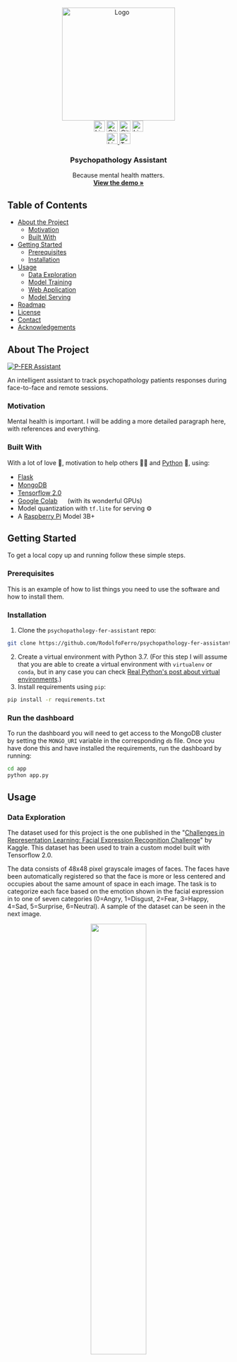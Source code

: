 <!--
*** Thanks for checking out this README Template. If you have a suggestion that would
*** make this better, please fork the psychopathology-fer-assistant and create a pull request or simply open
*** an issue with the tag "enhancement".
*** Thanks again! Now go create something AMAZING! :D
***
***
***
*** To avoid retyping too much info. Do a search and replace for the following:
*** RodolfoFerro, psychopathology-fer-assistant, twitter_handle, rodolfoferroperez@gmail.com
-->


<!-- PROJECT LOGO -->
<br />
<p align="center">
  <a href="https://github.com/RodolfoFerro/psychopathology-fer-assistant">
    <img src="assets/logo.png" alt="Logo" width="256">
  </a>
  <br />

  <!-- Badges -->
  <img src="https://img.shields.io/github/languages/top/RodolfoFerro/psychopathology-fer-assistant?style=for-the-badge" alt="License" height="25">
  <img src="https://img.shields.io/github/repo-size/RodolfoFerro/psychopathology-fer-assistant?style=for-the-badge" alt="GitHub repo size" height="25">
  <img src="https://img.shields.io/github/last-commit/RodolfoFerro/psychopathology-fer-assistant?style=for-the-badge" alt="GitHub last commit" height="25">
  <img src="https://img.shields.io/github/license/RodolfoFerro/psychopathology-fer-assistant?style=for-the-badge" alt="License" height="25">
  <br />
  <a href="https://www.linkedin.com/in/rodolfoferro/">
    <img src="https://img.shields.io/badge/-LinkedIn-black.svg?style=for-the-badge&logo=linkedin&colorB=555" alt="LinkedIn" height="25">
  </a>
  <a href="https://twitter.com/FerroRodolfo/">
    <img src="https://img.shields.io/twitter/follow/FerroRodolfo?label=Twitter&logo=twitter&style=for-the-badge" alt="Twitter" height="25">
  </a>

  <h3 align="center">Psychopathology Assistant</h3>
  <p align="center">
    Because mental health matters.
    <br />
    <a href="https://github.com/RodolfoFerro/psychopathology-fer-assistant"><strong>View the demo »</strong></a>
    <br />
  </p>
</p>


<!-- TABLE OF CONTENTS -->
## Table of Contents

* [About the Project](#about-the-project)
  * [Motivation](#motivation)
  * [Built With](#built-with)
* [Getting Started](#getting-started)
  * [Prerequisites](#prerequisites)
  * [Installation](#installation)
* [Usage](#usage)
  * [Data Exploration](#data-exploration)
  * [Model Training](#model-training)
  * [Web Application](#web-application)
  * [Model Serving](#model-serving)
* [Roadmap](#roadmap)
* [License](#license)
* [Contact](#contact)
* [Acknowledgements](#acknowledgements)


<!-- ABOUT THE PROJECT -->
## About The Project

[![P-FER Assistant][product-screenshot]](https://github.com/RodolfoFerro/psychopathology-fer-assistant)

An intelligent assistant to track psychopathology patients responses during face-to-face and remote sessions.

### Motivation

Mental health is important. I will be adding a more detailed paragraph here, with references and everything.

### Built With

With a lot of love 💖, motivation to help others 💪🏼 and [Python](https://www.python.org/) 🐍, using:

* [Flask](https://www.palletsprojects.com/p/flask/) <img src="https://emojis.slackmojis.com/emojis/images/1501021338/314/flask.png" width="15">
* [MongoDB](https://www.mongodb.com/) <img src="https://www.mongodb.com/assets/images/global/favicon.ico" width="15">
* [Tensorflow 2.0](https://www.tensorflow.org/) <img src="https://www.gstatic.com/devrel-devsite/prod/v9d570efc814a28024c8ff149d6de123f7f820fa81162ad936a6bcae349b1b74d/tensorflow/images/favicon.png" width="15">
* [Google Colab](https://colab.research.google.com/) <img src="https://colab.research.google.com/img/favicon.ico" width="15"> (with its wonderful GPUs)
* Model quantization with `tf.lite` for serving ⚙️
* A [Raspberry Pi](https://www.raspberrypi.org/) Model 3B+ <img src="https://www.raspberrypi.org/homepage-9df4b/favicon.png" width="15">


<!-- GETTING STARTED -->
## Getting Started

To get a local copy up and running follow these simple steps.

### Prerequisites

This is an example of how to list things you need to use the software and how to install them.

### Installation

1. Clone the `psychopathology-fer-assistant` repo:
```bash
git clone https://github.com/RodolfoFerro/psychopathology-fer-assistant.git
```
2. Create a virtual environment with Python 3.7. (For this step I will assume that you are able to create a virtual environment with `virtualenv` or `conda`, but in any case you can check [Real Python's post about virtual environments](https://realpython.com/python-virtual-environments-a-primer/).)
3. Install requirements using `pip`:
```bash
pip install -r requirements.txt
```

### Run the dashboard

To run the dashboard you will need to get access to the MongoDB cluster by setting the `MONGO_URI` variable in the corresponding `db` file. Once you have done this and have installed the requirements, run the dashboard by running:
```bash
cd app
python app.py
```

<!-- USAGE EXAMPLES -->
## Usage

### Data Exploration

The dataset used for this project is the one published in the "[Challenges in Representation Learning: Facial Expression Recognition Challenge](https://www.kaggle.com/c/challenges-in-representation-learning-facial-expression-recognition-challenge/data)" by Kaggle. This dataset has been used to train a custom model built with Tensorflow 2.0.

The data consists of 48x48 pixel grayscale images of faces. The faces have been automatically registered so that the face is more or less centered and occupies about the same amount of space in each image. The task is to categorize each face based on the emotion shown in the facial expression in to one of seven categories (0=Angry, 1=Disgust, 2=Fear, 3=Happy, 4=Sad, 5=Surprise, 6=Neutral). A sample of the dataset can be seen in the next image.

<center>
<img src="assets/fer2013.png" width="50%">
</center>

If you would like to see the data exploration process, checkout the notebook found in the [data folder](https://github.com/RodolfoFerro/psychopathology-fer-assistant/tree/master/data), or click on the following button to open it directly into Google Colab.

<a href="https://colab.research.google.com/github/RodolfoFerro/psychologist-assistant/blob/master/data/Data_exploration.ipynb" target="_blank">
  <img src="https://colab.research.google.com/assets/colab-badge.svg" alt="Open In Colab"/>
</a>


### Model Training

After doing some research in the state of the art for Facial Expression Recognition tasks, I found that in "[Extended deep neural network for facial emotion recognition (EDNN)](https://www.sciencedirect.com/science/article/abs/pii/S016786551930008X)" by Deepak Kumar Jaina, Pourya Shamsolmoalib, and Paramjit Sehdev (Elsevier – Pattern Recognition Letters 2019) the proposed model turns out to achieve better results in classification tasks for Facial Expression Recognition, and by the architecture metrics this network turns out to be a more lightweight model compared with others (such as LeNet or Mobile Net).

As part of the project development **I have implemented from zero the proposed model using Tensorflow 2.0**. For training I used the previously mentioned dataset from the "[Challenges in Representation Learning: Facial Expression Recognition Challenge](https://www.kaggle.com/c/challenges-in-representation-learning-facial-expression-recognition-challenge/data)" by Kaggle. So far the model was trained **for only 10 epochs using a batch size of 132**. The training history can be seen in the following graphs:

<center>
<img src="assets/10_128_loss.png" width="40%">
<img src="assets/10_128_acc.png" width="40%">
</center>

About the results, **the model has achieved with only 10 epochs an accuracy value of 0.4428 on the validation dataset**, with a result that could be part of the top 40 values in the [challenge leaderboard](https://www.kaggle.com/c/challenges-in-representation-learning-facial-expression-recognition-challenge/leaderboard). We can get a general idea of the model performance in the confussion matrix:

<center>
<img src="assets/10_128_cm.png" width="40%">
</center>

The trained model architecture and quantized model with tflite (for the deployment in the Raspberry Pi) can be found in the [model folder](https://github.com/RodolfoFerro/psychopathology-fer-assistant/tree/master/model). Finally, if you want to re-train the model and verify the results by your own, or only if you have the curiosity to understand deeper the whole process of building and training the model with detail, checkout the notebook found in the same folder, or click on the following button to open it directly into Google Colab.

<a href="https://colab.research.google.com/github/RodolfoFerro/psychopathology-fer-assistant/blob/master/model/Convolutional_model.ipynb" target="_blank">
  <img src="https://colab.research.google.com/assets/colab-badge.svg" alt="Open In Colab"/>
</a>

### Web Application

### Model Serving


<!-- ROADMAP -->
## Roadmap

- What will come next?



<!-- CONTRIBUTING -->
<!-- ## Contributing

Contributions are what make the open source community such an amazing place to be learn, inspire, and create. Any contributions you make are **greatly appreciated**.

1. Fork the Project
2. Create your Feature Branch (`git checkout -b feature/AmazingFeature`)
3. Commit your Changes (`git commit -m 'Add some AmazingFeature'`)
4. Push to the Branch (`git push origin feature/AmazingFeature`)
5. Open a Pull Request -->


<!-- LICENSE -->
## License

Distributed under a GPLv3 License. See `LICENSE` for more information.


<!-- CONTACT -->
## Contact

Rodolfo Ferro - [@FerroRodolfo](https://twitter.com/FerroRodolfo) - rodolfoferroperez@gmail.com

Project Link: [https://github.com/RodolfoFerro/psychopathology-fer-assistant](https://github.com/RodolfoFerro/psychopathology-fer-assistant)


<!-- ACKNOWLEDGEMENTS -->
## Acknowledgements

* Icons made by [Smashicons](https://www.flaticon.com/authors/smashicons) from [www.flaticon.com](https://www.flaticon.com/)
* Icons made by [Flat Icons](https://www.flaticon.com/authors/flat-icons) from [www.flaticon.com](https://www.flaticon.com/)
* Icons made by [Becris](https://www.flaticon.com/authors/becris) from [www.flaticon.com](https://www.flaticon.com/)



<!-- MARKDOWN LINKS & IMAGES -->
<!-- https://www.markdownguide.org/basic-syntax/#reference-style-links -->
[product-screenshot]: assets/screenshot.png
